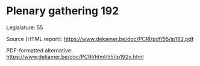 # Plenary gathering 192

Legislature: 55

Source (HTML report): https://www.dekamer.be/doc/PCRI/pdf/55/ip192.pdf

PDF-formatted alternative: https://www.dekamer.be/doc/PCRI/html/55/ip192x.html

